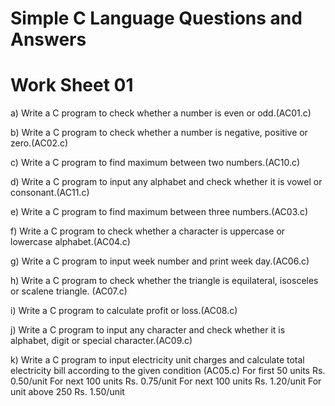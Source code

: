 # Simple C Language Questions and Answers

# Work Sheet 01

a) Write a C program to check whether a number is even or odd.(AC01.c)

b) Write a C program to check whether a number is negative, positive or zero.(AC02.c)

c) Write a C program to find maximum between two numbers.(AC10.c)

d) Write a C program to input any alphabet and check whether it is vowel or consonant.(AC11.c)

e) Write a C program to find maximum between three numbers.(AC03.c)

f) Write a C program to check whether a character is uppercase or lowercase alphabet.(AC04.c)

g) Write a C program to input week number and print week day.(AC06.c)

h) Write a C program to check whether the triangle is equilateral, isosceles or scalene triangle. (AC07.c)

i) Write a C program to calculate profit or loss.(AC08.c)

j) Write a C program to input any character and check whether it is alphabet, digit or special character.(AC09.c)

k) Write a C program to input electricity unit charges and calculate total electricity bill according to the given condition (AC05.c)
  For first 50 units Rs. 0.50/unit
  For next 100 units Rs. 0.75/unit
  For next 100 units Rs. 1.20/unit
  For unit above 250 Rs. 1.50/unit
